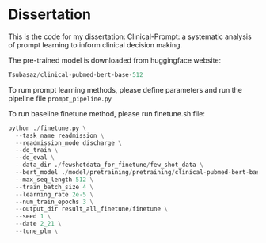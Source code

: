 # Dissertation
This is the code for my dissertation: Clinical-Prompt: a systematic analysis of prompt learning to inform clinical decision making.

The pre-trained model is downloaded from huggingface website: 
```python 
Tsubasaz/clinical-pubmed-bert-base-512
```

To rum prompt learning methods, please define parameters and run the pipeline file `prompt_pipeline.py`

To run baseline finetune method, please run finetune.sh file:
```python
python ./finetune.py \
  --task_name readmission \
  --readmission_mode discharge \
  --do_train \
  --do_eval \
  --data_dir ./fewshotdata_for_finetune/few_shot_data \
  --bert_model ./model/pretraining/pretraining/clinical-pubmed-bert-base-512/for_prompt \
  --max_seq_length 512 \
  --train_batch_size 4 \
  --learning_rate 2e-5 \
  --num_train_epochs 3 \
  --output_dir result_all_finetune/finetune \
  --seed 1 \
  --date 2_21 \
  --tune_plm \
```
